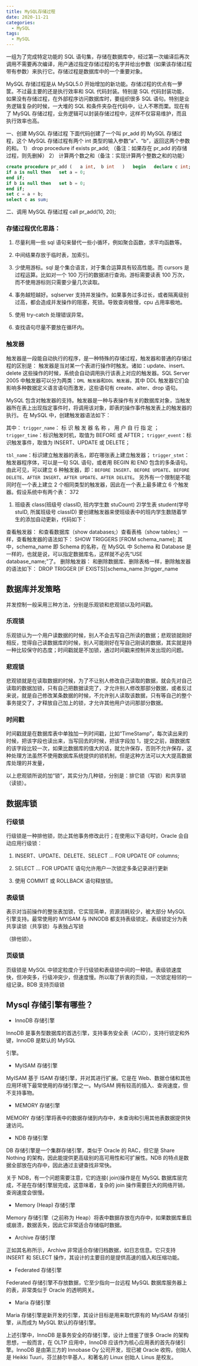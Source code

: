 ```yaml
---
title: MySQL存储过程
date: 2020-11-21
categories:
  - MySQL
tags:
  - MySQL
---
```


一组为了完成特定功能的 SQL 语句集，存储在数据库中，经过第一次编译后再次调用不需要再次编译，用户通过指定存储过程的名字并给出参数（如果该存储过程带有参数）来执行它。存储过程是数据库中的一个重要对象。

MySQL 存储过程是从 MySQL5.0 开始增加的新功能。存储过程的优点有一箩筐。不过最主要的还是执行效率和 SQL 代码封装。特别是 SQL 代码封装功能，如果没有存储过程，在外部程序访问数据库时，要组织很多 SQL 语句。特别是业务逻辑复杂的时候，一大堆的 SQL 和条件夹杂在代码中，让人不寒而栗。现在有了 MySQL 存储过程，业务逻辑可以封装存储过程中，这样不仅容易维护，而且执行效率也高。

一、创建 MySQL 存储过程
下面代码创建了一个叫 pr_add 的 MySQL 存储过程，这个 MySQL 存储过程有两个 int 类型的输入参数“a”、“b”，返回这两个参数的和。
1） drop procedure if exists pr_add; （备注：如果存在 pr_add 的存储过程，则先删掉）
2） 计算两个数之和（备注：实现计算两个整数之和的功能）

```sql
create procedure pr_add	(	a int,	b int	)	begin	declare c int;
if a is null then	set a = 0;
end if;
if b is null then	set b = 0;
end if;
set c = a + b;
select c as sum;

```

二、调用 MySQL 存储过程
call pr_add(10, 20);

### 存储过程优化思路：

1. 尽量利用一些 sql 语句来替代一些小循环，例如聚合函数，求平均函数等。

2. 中间结果存放于临时表，加索引。

3. 少使用游标。sql 是个集合语言，对于集合运算具有较高性能。而 cursors 是过程运算。比如对一个 100 万行的数据进行查询。游标需要读表 100 万次，而不使用游标则只需要少量几次读取。

4. 事务越短越好。sqlserver 支持并发操作。如果事务过多过长，或者隔离级别过高，都会造成并发操作的阻塞，死锁。导致查询极慢，cpu 占用率极地。

5. 使用 try-catch 处理错误异常。

6. 查找语句尽量不要放在循环内。

### 触发器

触发器是一段能自动执行的程序，是一种特殊的存储过程，触发器和普通的存储过程的区别是： 触发器是当对某一个表进行操作时触发。诸如：update、insert、delete 这些操作的时候，系统会自动调用执行该表上对应的触发器。SQL Server 2005 中触发器可以分为两类：`DML 触发器`和`DDL 触发器`，其中 DDL 触发器它们会影响多种数据定义语言语句而激发，这些语句有 create、alter、drop 语句。

MySQL 包含对触发器的支持。触发器是一种与表操作有关的数据库对象，当触发器所在表上出现指定事件时，将调用该对象，即表的操作事件触发表上的触发器的执行。
在 MySQL 中，创建触发器语法如下：

其中：
`trigger_name`： 标 识 触 发 器 名 称 ， 用 户 自 行 指 定 ； `trigger_time`：标识触发时机，取值为 BEFORE 或 AFTER；
`trigger_event`：标识触发事件，取值为 INSERT、UPDATE 或 DELETE；

`tbl_name`：标识建立触发器的表名，即在哪张表上建立触发器；
`trigger_stmt`：触发器程序体，可以是一句 SQL 语句，或者用 BEGIN 和 END 包含的多条语句。
由此可见，可以建立 6 种触发器，即：`BEFORE INSERT`、`BEFORE UPDATE`、`BEFORE DELETE`、`AFTER INSERT`、`AFTER UPDATE`、`AFTER DELETE`。
另外有一个限制是不能同时在一个表上建立 2 个相同类型的触发器，因此在一个表上最多建立 6 个触发器。假设系统中有两个表：
372

1. 班级表 class(班级号 classID, 班内学生数 stuCount) 2)学生表 student(学号 stuID, 所属班级号 classID)
   要创建触发器来使班级表中的班内学生数随着学生的添加自动更新，代码如下：

查看触发器：
和查看数据库（show databases;）查看表格（show tables;）一样，查看触发器的语法如下：
SHOW TRIGGERS [FROM schema_name];
其中，schema_name 即 Schema 的名称，在 MySQL 中 Schema 和 Database 是一样的，也就是说，可以指定数据库名，这样就不必先“USE database_name;”了。
删除触发器：
和删除数据库、删除表格一样，删除触发器的语法如下：
DROP TRIGGER [IF EXISTS][schema_name.]trigger_name

## 数据库并发策略

并发控制一般采用三种方法，分别是乐观锁和悲观锁以及时间戳。

### 乐观锁

乐观锁认为一个用户读数据的时候，别人不会去写自己所读的数据；悲观锁就刚好相反，觉得自己读数据库的时候，别人可能刚好在写自己刚读的数据，其实就是持一种比较保守的态度；时间戳就是不加锁，通过时间戳来控制并发出现的问题。

### 悲观锁

悲观锁就是在读取数据的时候，为了不让别人修改自己读取的数据，就会先对自己读取的数据加锁，只有自己把数据读完了，才允许别人修改那部分数据，或者反过来说，就是自己修改某条数据的时候，不允许别人读取该数据，只有等自己的整个事务提交了，才释放自己加上的锁，才允许其他用户访问那部分数据。

### 时间戳

时间戳就是在数据库表中单独加一列时间戳，比如“TimeStamp”，每次读出来的时候，把该字段也读出来，当写回去的时候，把该字段加 1，提交之前，跟数据库的该字段比较一次，如果比数据库的值大的话，就允许保存，否则不允许保存，这种处理方法虽然不使用数据库系统提供的锁机制，但是这种方法可以大大提高数据库处理的并发量，

以上悲观锁所说的加“锁”，其实分为几种锁，分别是：排它锁（写锁）和共享锁（读锁）。

## 数据库锁

### 行级锁

行级锁是一种排他锁，防止其他事务修改此行；在使用以下语句时，Oracle 会自动应用行级锁：

1. INSERT、UPDATE、DELETE、SELECT … FOR UPDATE OF columns;

2. SELECT … FOR UPDATE 语句允许用户一次锁定多条记录进行更新

3. 使用 COMMIT 或 ROLLBACK 语句释放锁。

### 表级锁

表示对当前操作的整张表加锁，它实现简单，资源消耗较少，被大部分 MySQL 引擎支持。最常使用的 MYISAM 与 INNODB 都支持表级锁定。表级锁定分为表共享读锁（共享锁）与表独占写锁

（排他锁）。

### 页级锁

页级锁是 MySQL 中锁定粒度介于行级锁和表级锁中间的一种锁。表级锁速度快，但冲突多，行级冲突少，但速度慢。所以取了折衷的页级，一次锁定相邻的一组记录。BDB 支持页级锁

## Mysql 存储引擎有哪些？

- InnoDB 存储引擎

InnoDB 是事务型数据库的首选引擎，支持事务安全表（ACID），支持行锁定和外键，InnoDB 是默认的 MySQL

引擎。

- MyISAM 存储引擎

MyISAM 基于 ISAM 存储引擎，并对其进行扩展。它是在 Web、数据仓储和其他应用环境下最常使用的存储引擎之一。MyISAM 拥有较高的插入、查询速度，但不支持事物。

- MEMORY 存储引擎

MEMORY 存储引擎将表中的数据存储到内存中，未查询和引用其他表数据提供快速访问。

- NDB 存储引擎

DB 存储引擎是一个集群存储引擎，类似于 Oracle 的 RAC，但它是 Share Nothing 的架构，因此能提供更高级别的高可用性和可扩展性。NDB 的特点是数据全部放在内存中，因此通过主键查找非常快。

关于 NDB，有一个问题需要注意，它的连接( join)操作是在 MySQL 数据库层完成，不是在存储引擎层完成，这意味着，复杂的 join 操作需要巨大的网络开销，查询速度会很慢。

- Memory (Heap) 存储引擎

Memory 存储引擎（之前称为 Heap）将表中数据存放在内存中，如果数据库重启或崩溃，数据丢失，因此它非常适合存储临时数据。

- Archive 存储引擎

正如其名称所示，Archive 非常适合存储归档数据，如日志信息。它只支持 INSERT 和 SELECT 操作，其设计的主要目的是提供高速的插入和压缩功能。

- Federated 存储引擎

Federated 存储引擎不存放数据，它至少指向一台远程 MySQL 数据库服务器上的表，非常类似于 Oracle 的透明网关。

- Maria 存储引擎

Maria 存储引擎是新开发的引擎，其设计目标是用来取代原有的 MyISAM 存储引擎，从而成为 MySQL 默认的存储引擎。

上述引擎中，InnoDB 是事务安全的存储引擎，设计上借鉴了很多 Oracle 的架构思想，一般而言，在 OLTP 应用中，InnoDB 应该作为核心应用表的首先存储引擎。InnoDB 是由第三方的 Innobase Oy 公司开发，现已被 Oracle 收购，创始人是 Heikki Tuuri，芬兰赫尔辛基人，和著名的 Linux 创始人 Linus 是校友。
